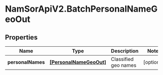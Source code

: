 # NamSorApiV2.BatchPersonalNameGeoOut

## Properties
Name | Type | Description | Notes
------------ | ------------- | ------------- | -------------
**personalNames** | [**[PersonalNameGeoOut]**](PersonalNameGeoOut.md) | Classified geo names | [optional] 


